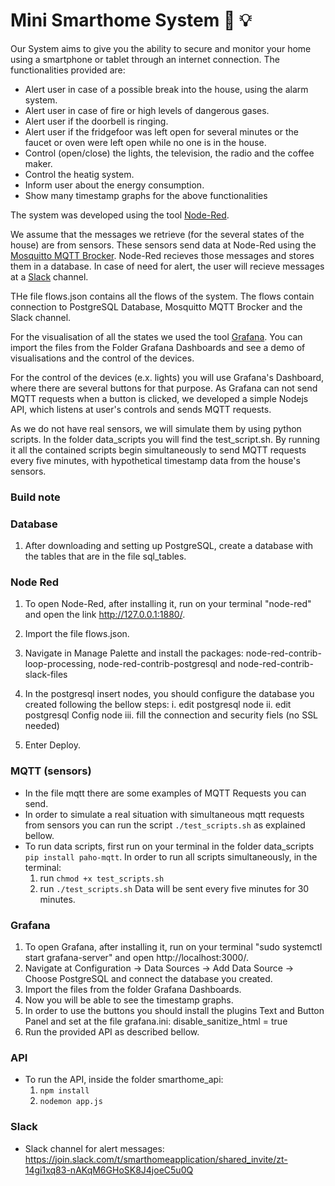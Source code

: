 # Mini Smarthome System :iphone: :bulb:

Our System aims to give you the ability to secure and monitor your home using a smartphone or tablet through an internet connection. The functionalities provided are:
* Alert user in case of a possible break into the house, using the alarm system.
* Alert user in case of fire or high levels of dangerous gases.
* Alert user if the doorbell is ringing.
* Alert user if the fridgefoor was left open for several minutes or the faucet or oven were left open while no one is in the house.
* Control (open/close) the lights, the television, the radio and the coffee maker.
* Control the heatig system.
* Inform user about the energy consumption.
* Show many timestamp graphs for the above functionalities

The system was developed using the tool [Node-Red](https://nodered.org/). 

We assume that the messages we retrieve (for the several states of the house) are from sensors. These sensors send data at Node-Red using the [Mosquitto MQTT Brocker](https://mosquitto.org/). Node-Red recieves those messages and stores them in a database. In case of need for alert, the user will recieve messages at a [Slack](https://slack.com/) channel. 

THe file flows.json contains all the flows of the system. The flows contain connection to PostgreSQL Database, Mosquitto MQTT Brocker and the Slack channel.

For the visualisation of all the states we used the tool [Grafana](https://grafana.com/). You can import the files from the Folder Grafana Dashboards and see a demo of visualisations and the control of the devices.

For the control of the devices (e.x. lights) you will use Grafana's Dashboard, where there are several buttons for that purpose. As Grafana can not send MQTT requests when a button is clicked, we developed a simple Nodejs API, which listens at user's controls and sends MQTT requests.

As we do not have real sensors, we will simulate them by using python scripts. In the folder data_scripts you will find the test_script.sh. By running it all the contained scripts begin simultaneously to send MQTT requests every five minutes, with hypothetical timestamp data from the house's sensors.  

### Build note 
### Database
1. After downloading and setting up PostgreSQL, create a database with the tables that are in the file sql_tables.
### Node Red
1. To open Node-Red, after installing it, run on your terminal "node-red" and open the link http://127.0.0.1:1880/.
2. Import the file flows.json.
3. Navigate in Manage Palette and install the packages: node-red-contrib-loop-processing, node-red-contrib-postgresql and node-red-contrib-slack-files
4. In the postgresql insert nodes, you should configure the database you created following the bellow steps:
    i. edit postgresql node
    ii. edit postgresql Config node
    iii. fill the connection and security fiels (no SSL needed)

6. Enter Deploy.

### MQTT (sensors)
* In the file mqtt there are some examples of MQTT Requests you can send.
* In order to simulate a real situation with simultaneous mqtt requests from sensors you can run the script `./test_scripts.sh` as explained bellow.
* To run data scripts, first run on your terminal in the folder data_scripts `pip install paho-mqtt`. In order to run all scripts simultaneously, in the terminal:
  1. run `chmod +x test_scripts.sh`
  2. run `./test_scripts.sh`
 Data will be sent every five minutes for 30 minutes.
 ### Grafana
 1. To open Grafana, after installing it, run on your terminal "sudo systemctl start grafana-server" and open http://localhost:3000/.
 2. Navigate at Configuration -> Data Sources -> Add Data Source -> Choose PostgreSQL and connect the database you created.
 3. Import the files from the folder Grafana Dashboards.
 4. Now you will be able to see the timestamp graphs. 
 5. In order to use the buttons you should install the plugins Text and Button Panel and set at the file grafana.ini: disable_sanitize_html = true
 6. Run the provided API as described bellow.
 ### API
 * To run the API, inside the folder smarthome_api: 
    1. `npm install`
    2. `nodemon app.js`
  ### Slack
* Slack channel for alert messages: https://join.slack.com/t/smarthomeapplication/shared_invite/zt-14gi1xq83-nAKqM6GHoSK8J4joeC5u0Q

